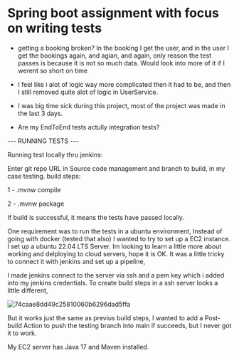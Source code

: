 # Spring boot assignment with focus on writing tests

- getting a booking broken? In the booking I get the user, and in the user I get the bookings again, and agian, and again, only reason the test passes is because it is not so much data. Would look into more of it if I werent so short on time


- I feel like i alot of logic way more complicated then it had to be, and then I still removed quite alot of logic in UserService.

- I was big time sick during this project, most of the project was made in the last 3 days.

- Are my EndToEnd tests actully integration tests?


--- RUNNING TESTS ---
 
 Running test locally thru jenkins:

Enter git repo URL in Source code management and branch to build, in my case testing.
build steps:

1 - .mvnw compile

2 - .mvnw package

If build is successful, it means the tests have passed locally.

One requirement was to run the tests in a ubuntu environment, Instead of going with docker (tested that also) I wanted to try to set up a EC2 instance.
I set up a ubuntu 22.04 LTS Server.
Im looking to learn a little more about working and delploying to cloud servers, hope it is OK.
It was a little tricky to connect it with jenkins and set up a pipeline,

I made jenkins connect to the server via ssh and a pem key which i added into my jenkins credentials.
To create build steps in a ssh server looks a little different, 


![74caae8dd49c25810060b6296dad5ffa](https://github.com/SiggeAlfredsson/UrbanMobility/assets/113336400/de47528d-9fc3-4e4a-8ad4-736fa8add28b)

But it works just the same as previus build steps, I wanted to add a Post-build Action to push the testing branch into main if succeeds, but I never got it to work.

My EC2 server has Java 17 and Maven installed.
